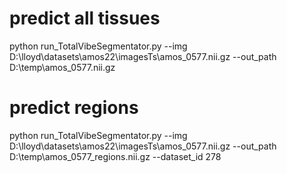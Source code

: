 
# predict all tissues
python run_TotalVibeSegmentator.py --img D:\lloyd\datasets\amos22\imagesTs\amos_0577.nii.gz --out_path D:\temp\amos_0577.nii.gz


# predict regions
python run_TotalVibeSegmentator.py --img D:\lloyd\datasets\amos22\imagesTs\amos_0577.nii.gz --out_path D:\temp\amos_0577_regions.nii.gz --dataset_id 278
